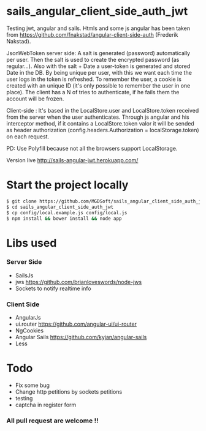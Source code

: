 sails_angular_client_side_auth_jwt
==================================

Testing jwt, angular and sails. Htmls and some js angular has been taken from https://github.com/fnakstad/angular-client-side-auth (Frederik Nakstad).

JsonWebToken server side: A salt is generated (password) automatically per user. Then the salt is used to create the encrypted password (as regular...). Also with the salt + Date a user-token is generated and stored Date in the DB. By being unique per user, with this we want each time the user logs in the token is refreshed.
To remember the user, a cookie is created with an unique ID (it's only possible to remember the user in one place). The client has a N of tries to authenticate, if he fails them the account will be frozen.

Client-side : It's based in the LocalStore.user and LocalStore.token received from the server when the user authenticates.
Through js angular and his interceptor method, if it contains a LocalStore.token valor it will be sended as header authorization (config.headers.Authorization = localStorage.token) on each request.

PD: Use Polyfill because not all the browsers support LocalStorage.

Version live http://sails-angular-jwt.herokuapp.com/

# Start the project locally

```bash
$ git clone https://github.com/MGDSoft/sails_angular_client_side_auth_jwt.git
$ cd sails_angular_client_side_auth_jwt
$ cp config/local.example.js config/local.js
$ npm install && bower install && node app
```

# Libs used

### Server Side

- SailsJs
- jws https://github.com/brianloveswords/node-jws
- Sockets to notify realtime info

### Client Side

- AngularJs
- ui.router https://github.com/angular-ui/ui-router
- NgCookies
- Angular Sails https://github.com/kyjan/angular-sails
- Less


# Todo

- Fix some bug
- Change http petitions by sockets petitions
- testing
- captcha in register form


### All pull request are welcome !!
